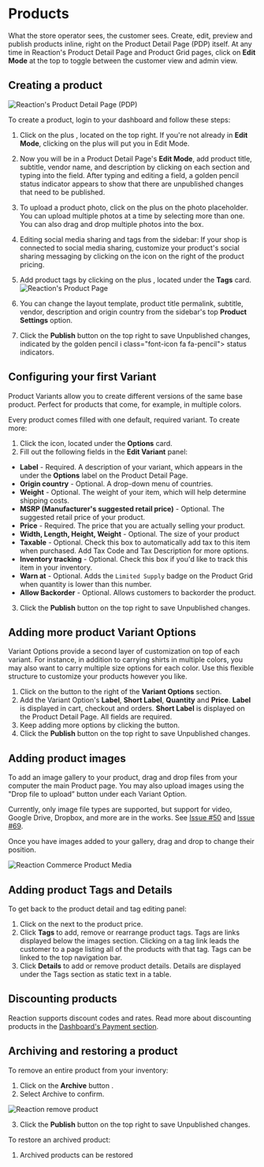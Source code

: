 # Products

What the store operator sees, the customer sees. Create, edit, preview and publish products inline, right on the Product Detail Page (PDP) itself. At any time in Reaction's Product Detail Page and Product Grid pages, click on **Edit Mode** at the top to toggle between the customer view and admin view.

## Creating a product

![](/assets/admin-product-details-page.png "Reaction's Product Detail Page (PDP)")

To create a product, login to your dashboard and follow these steps:

1. Click on the plus <i class="font-icon fa fa-plus"></i>, located on the top right. If you're not already in **Edit Mode**, clicking on the plus will put you in Edit Mode.

2. Now you will be in a Product Detail Page's **Edit Mode**, add product title, subtitle, vendor name, and description by clicking on each section and typing into the field. After typing and editing a field, a golden pencil <i class="font-icon fa fa-pencil"></i> status indicator appears to show that there are unpublished changes that need to be published.

3. To upload a product photo, click on the plus <i class="font-icon fa fa-plus"></i> on the photo placeholder. You can upload multiple photos at a time by selecting more than one. You can also drag and drop multiple photos into the box.

4. Editing social media sharing and tags from the sidebar: If your shop is connected to social media sharing, customize your product's social sharing messaging by clicking on the <i class="font-icon fa fa-pencil"></i> icon on the right of the product pricing.

5. Add product tags by clicking on the plus <i class="font-icon fa fa-plus"></i>, located under the **Tags** card.
    ![](/assets/admin-product-details-tag.png "Reaction's Product Page")

6. You can change the layout template, product title permalink, subtitle, vendor, description and origin country from the sidebar's top **Product Settings** option.

7. Click the **Publish** button on the top right to save Unpublished changes, indicated by the golden pencil i class="font-icon fa fa-pencil"> status indicators.

## Configuring your first Variant

Product Variants allow you to create different versions of the same base product. Perfect for products that come, for example, in multiple colors.

Every product comes filled with one default, required variant. To create more:
1. Click the <i class="font-icon fa fa-pencil"></i> icon, located under the **Options** card.
2. Fill out the following fields in the **Edit Variant** panel:

- **Label** - Required. A description of your variant, which appears in the under the **Options** label on the Product Detail Page.
- **Origin country** - Optional. A drop-down menu of countries.
- **Weight** - Optional. The weight of your item, which will help determine shipping costs.
- **MSRP (Manufacturer's suggested retail price)** - Optional. The suggested retail price of your product.
- **Price** - Required. The price that you are actually selling your product.
- **Width, Length, Height, Weight** - Optional. The size of your product
- **Taxable** - Optional. Check this box to automatically add tax to this item when purchased. Add Tax Code and Tax Description for more options.
- **Inventory tracking** - Optional. Check this box if you'd like to track this item in your inventory.
- **Warn at** - Optional. Adds the `Limited Supply` badge on the Product Grid when quantity is lower than this number.
- **Allow Backorder** - Optional. Allows customers to backorder the product.

3. Click the **Publish** button on the top right to save Unpublished changes.

## Adding more product Variant Options

Variant Options provide a second layer of customization on top of each variant. For instance, in addition to carrying shirts in multiple colors, you may also want to carry multiple size options for each color. Use this flexible structure to customize your products however you like.

1. Click on the <i class="font-icon fa fa-plus"></i> button to the right of the **Variant Options** section.
2. Add the Variant Option's **Label**, **Short Label**, **Quantity** and **Price**. **Label** is displayed in cart, checkout and orders. **Short Label** is displayed on the Product Detail Page. All fields are required.
3. Keep adding more options by clicking the <i class="font-icon fa fa-plus"></i> button.
4. Click the **Publish** button on the top right to save Unpublished changes.

## Adding product images

To add an image gallery to your product, drag and drop files from your computer the main Product page. You may also upload images using the "Drop file to upload” button under each Variant Option.

Currently, only image file types are supported, but support for video, Google Drive, Dropbox, and more are in the works. See [Issue #50](https://github.com/reactioncommerce/reaction/issues/50) and [Issue #69](https://github.com/reactioncommerce/reaction/issues/69).

Once you have images added to your gallery, drag and drop to change their position.

![](/assets/admin-product-variant-3.png "Reaction Commerce Product Media")

## Adding product Tags and Details

To get back to the product detail and tag editing panel:

1. Click on the <i class="font-icon fa fa-pencil"></i> next to the product price.
2. Click **Tags** to add, remove or rearrange product tags. Tags are links displayed below the images section. Clicking on a tag link leads the customer to a page listing all of the products with that tag. Tags can be linked to the top navigation bar.
3. Click **Details** to add or remove product details. Details are displayed under the Tags section as static text in a table.

## Discounting products

Reaction supports discount codes and rates. Read more about discounting products in the [Dashboard's Payment section](/admin/dashboard/payments-discounts.md).

## Archiving and restoring a product

To remove an entire product from your inventory:

1. Click on the **Archive** button <i class="rui font-icon fa fa-archive"></i>.
2. Select Archive to confirm.

![](/assets/admin-product-delete.png "Reaction remove product")

3. Click the **Publish** button on the top right to save Unpublished changes.

To restore an archived product:

1. Archived products can be restored
